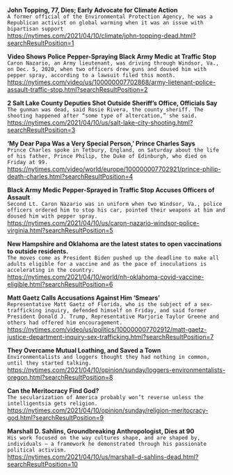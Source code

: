 **John Topping, 77, Dies; Early Advocate for Climate Action**\
`A former official of the Environmental Protection Agency, he was a Republican activist on global warming when it was an issue with bipartisan support`\
https://nytimes.com/2021/04/10/climate/john-topping-dead.html?searchResultPosition=1

**Video Shows Police Pepper-Spraying Black Army Medic at Traffic Stop**\
`Caron Nazario, an Army lieutenant, was driving through Windsor, Va., on Dec. 5, 2020, when two officers drew guns and doused him with pepper spray, according to a lawsuit filed this month.`\
https://nytimes.com/video/us/100000007702868/army-lietenant-police-assault-traffic-stop.html?searchResultPosition=2

**2 Salt Lake County Deputies Shot Outside Sheriff’s Office, Officials Say**\
`The gunman was dead, said Rosie Rivera, the county sheriff. The shooting happened after “some type of altercation,” she said.`\
https://nytimes.com/2021/04/10/us/salt-lake-city-shooting.html?searchResultPosition=3

**‘My Dear Papa Was a Very Special Person,’ Prince Charles Says**\
`Prince Charles spoke in Tetbury, England, on Saturday about the life of his father, Prince Philip, the Duke of Edinburgh, who died on Friday at 99.`\
https://nytimes.com/video/world/europe/100000007702921/prince-philip-death-charles.html?searchResultPosition=4

**Black Army Medic Pepper-Sprayed in Traffic Stop Accuses Officers of Assault**\
`Second Lt. Caron Nazario was in uniform when two Windsor, Va., police officers ordered him to stop his car, pointed their weapons at him and doused him with pepper spray.`\
https://nytimes.com/2021/04/10/us/caron-nazario-windsor-police-virginia.html?searchResultPosition=5

**New Hampshire and Oklahoma are the latest states to open vaccinations to outside residents.**\
`The moves come as President Biden pushed up the deadline to make all adults eligible for a vaccine and as the pace of inoculations is accelerating in the country.`\
https://nytimes.com/2021/04/10/world/nh-oklahoma-covid-vaccine-eligible.html?searchResultPosition=6

**Matt Gaetz Calls Accusations Against Him ‘Smears’**\
`Representative Matt Gaetz of Florida, who is the subject of a sex-trafficking inquiry, defended himself on Friday, and said former President Donald J. Trump, Representative Marjorie Taylor Greene and others had offered him encouragement.`\
https://nytimes.com/video/us/politics/100000007702912/matt-gaetz-justice-department-inquiry-sex-trafficking.html?searchResultPosition=7

**They Overcame Mutual Loathing, and Saved a Town**\
`Environmentalists and loggers thought they had nothing in common, until they started talking.`\
https://nytimes.com/2021/04/10/opinion/sunday/loggers-environmentalists-oregon.html?searchResultPosition=8

**Can the Meritocracy Find God?**\
`The secularization of America probably won’t reverse unless the intelligentsia gets religion.`\
https://nytimes.com/2021/04/10/opinion/sunday/religion-meritocracy-god.html?searchResultPosition=9

**Marshall D. Sahlins, Groundbreaking Anthropologist, Dies at 90**\
`His work focused on the way cultures shape, and are shaped by, individuals — a framework he demonstrated through his passionate political activism.`\
https://nytimes.com/2021/04/10/us/marshall-d-sahlins-dead.html?searchResultPosition=10

